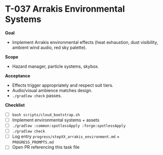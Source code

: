 # T-037 Arrakis Environmental Systems

**Goal**
- Implement Arrakis environmental effects (heat exhaustion, dust visibility, ambient wind audio, red sky palette).

**Scope**
- Hazard manager, particle systems, skybox.

**Acceptance**
- Effects trigger appropriately and respect suit tiers.
- Audio/visual ambience matches design.
- `./gradlew check` passes.

**Checklist**
- [ ] `bash scripts/cloud_bootstrap.sh`
- [ ] Implement environmental systems + assets
- [ ] `./gradlew :common:spotlessApply :forge:spotlessApply`
- [ ] `./gradlew check`
- [ ] Log entry `progress/stepXX_arrakis_environment.md` + `PROGRESS_PROMPTS.md`
- [ ] Open PR referencing this task file
